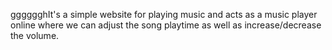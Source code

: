 gggggghIt's a simple website for playing music and acts as a music player online where we can adjust the song playtime as well as increase/decrease the volume.
